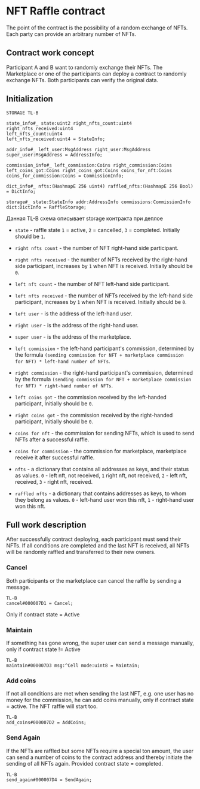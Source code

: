 # NFT Raffle contract

The point of the contract is the possibility of a random exchange of NFTs. Each party can provide an arbitrary number of NFTs. 

## Contract work concept

Participant A and B want to randomly exchange their NFTs. The Marketplace or one of the participants can deploy a contract to randomly exchange NFTs. Both participants can verify the original data.


## Initialization


```
STORAGE TL-B

state_info#_ state:uint2 right_nfts_count:uint4 right_nfts_received:uint4
left_nfts_count:uint4
left_nfts_received:uint4 = StateInfo;

addr_info#_ left_user:MsgAddress right_user:MsgAddress super_user:MsgAddress = AddressInfo;

commission_info#_ left_commission:Coins right_commission:Coins left_coins_got:Coins right_coins_got:Coins coins_for_nft:Coins coins_for_commission:Coins = CommissionInfo;

dict_info#_ nfts:(HashmapE 256 uint4) raffled_nfts:(HashmapE 256 Bool) = DictInfo;

storage#_ state:StateInfo addr:AddressInfo commissions:CommissionInfo dict:DictInfo = RaffleStorage;
```

Данная TL-B схема описывает storage контракта при деплое

* `state` - raffle state `1` = active, `2` = cancelled, `3` = completed. Initially should be `1`.
* `right nfts count` -  the number of NFT right-hand side participant. 
* `right nfts received` - the number of NFTs received by the right-hand side participant, increases by  `1` when NFT is received. Initially should be `0`.
* `left nft count` - the number of NFT left-hand side participant. 
* `left nfts received` - the number of NFTs received by the left-hand side participant, increases by  `1` when NFT is received. Initially should be `0`.

* `left user` - is the address of the left-hand user.
* `right user` - is the address of the right-hand user.
* `super user` - is the address of the marketplace.

* `left commission` - the left-hand participant's commission, determined by the formula `(sending commission for NFT + marketplace commission for NFT) * left-hand number of NFTs`.

* `right commission` - the right-hand participant's commission, determined by the formula `(sending commission for NFT + marketplace commission for NFT) * right-hand number of NFTs`.

* `left coins got` - the commission received by the left-handed participant, Initially should be `0`.

* `right coins got` - the commission received by the right-handed participant, Initially should be `0`.

* `coins for nft` - the commission for sending NFTs, which is used to send NFTs after a successful raffle.

* `coins for commission` - the commission for marketplace, marketplace receive it after successful raffle.

* `nfts` - a dictionary that contains all addresses as keys, and their status as values. `0` - left nft, not received, `1` right nft, not received, `2` - left nft, received, `3` - right nft, received.

* `raffled nfts` - a dictionary that contains addresses as keys, to whom they belong as values. `0` - left-hand user won this nft, `1` - right-hand user won this nft.


## Full work description

After successfully contract deploying, each participant must send their NFTs. If all conditions are completed and the last NFT is received, all NFTs will be randomly raffled and transferred to their new owners.

### Cancel
Both participants or the marketplace can cancel the raffle by sending a message.

```
TL-B
cancel#000007D1 = Cancel;
```
Only if contract state = Active

### Maintain

If something has gone wrong, the super user can send a message manually, only if contract state != Active

```
TL-B
maintain#000007D3 msg:^Cell mode:uint8 = Maintain;
```

### Add coins
If not all conditions are met when sending the last NFT, e.g. one user has no money for the commission, he can add coins manually, only if contract state = active. The NFT raffle will start too.

```
TL-B
add_coins#000007D2 = AddCoins;
```

### Send Again
If the NFTs are raffled but some NFTs require a special ton amount, the user can send a number of coins to the contract address and thereby initiate the sending of all NFTs again. Provided contract state = completed.
```
TL-B
send_again#000007D4 = SendAgain;
```